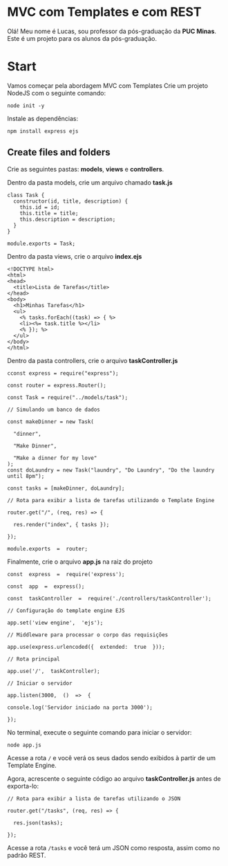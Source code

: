 # MVC com Templates e com REST

Olá! Meu nome é Lucas, sou professor da pós-graduação da **PUC Minas**. Este é um projeto para os alunos da pós-graduação.

# Start

Vamos começar pela abordagem MVC com Templates
Crie um projeto NodeJS com o seguinte comando:

```
node init -y
```

Instale as dependências:

```
npm install express ejs
```

## Create files and folders

Crie as seguintes pastas: **models**, **views** e **controllers**.

Dentro da pasta models, crie um arquivo chamado **task.js**

```
class Task {
  constructor(id, title, description) {
    this.id = id;
    this.title = title;
    this.description = description;
  }
}

module.exports = Task;
```

Dentro da pasta views, crie o arquivo **index.ejs**

```
<!DOCTYPE html>
<html>
<head>
  <title>Lista de Tarefas</title>
</head>
<body>
  <h1>Minhas Tarefas</h1>
  <ul>
    <% tasks.forEach((task) => { %>
    <li><%= task.title %></li>
    <% }); %>
  </ul>
</body>
</html>
```

Dentro da pasta controllers, crie o arquivo **taskController.js**

```
cconst express = require("express");

const router = express.Router();

const Task = require("../models/task");

// Simulando um banco de dados

const makeDinner = new Task(

  "dinner",

  "Make Dinner",

  "Make a dinner for my love"
);
const doLaundry = new Task("laundry", "Do Laundry", "Do the laundry until 8pm");

const tasks = [makeDinner, doLaundry];

// Rota para exibir a lista de tarefas utilizando o Template Engine

router.get("/", (req, res) => {

  res.render("index", { tasks });

});

module.exports  =  router;
```

Finalmente, crie o arquivo **app.js** na raiz do projeto

```
const  express  =  require('express');

const  app  =  express();

const  taskController  =  require('./controllers/taskController');

// Configuração do template engine EJS

app.set('view engine',  'ejs');

// Middleware para processar o corpo das requisições

app.use(express.urlencoded({  extended:  true  }));

// Rota principal

app.use('/',  taskController);

// Iniciar o servidor

app.listen(3000,  ()  =>  {

console.log('Servidor iniciado na porta 3000');

});
```

No terminal, execute o seguinte comando para iniciar o servidor:

```
node app.js
```

Acesse a rota `/` e você verá os seus dados sendo exibidos à partir de um Template Engine.

Agora, acrescente o seguinte código ao arquivo **taskController.js** antes de exporta-lo:

```
// Rota para exibir a lista de tarefas utilizando o JSON

router.get("/tasks", (req, res) => {

  res.json(tasks);

});
```

Acesse a rota `/tasks` e você terá um JSON como resposta, assim como no padrão REST.
